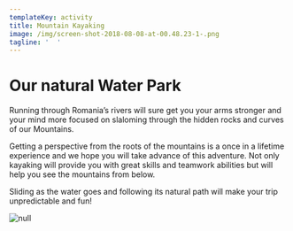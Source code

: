 ```yaml
---
templateKey: activity
title: Mountain Kayaking
image: /img/screen-shot-2018-08-08-at-00.48.23-1-.png
tagline: '  '
---
```

# Our natural Water Park

Running through Romania’s rivers will sure get you your arms stronger and your mind more focused on slaloming through the hidden rocks and curves of our Mountains.

Getting a perspective from the roots of the mountains is a once in a lifetime experience and we hope you will take advance of this adventure. Not only kayaking will provide you with great skills and teamwork abilities but will help you see the mountains from below.

Sliding as the water goes and following its natural path will make your trip unpredictable and fun!

![null](/img/vaducrisului-5.jpg)
